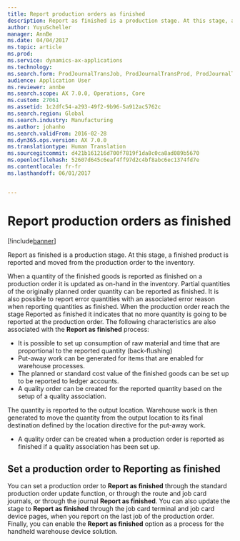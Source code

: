 ```yaml
---
title: Report production orders as finished
description: Report as finished is a production stage. At this stage, a finished product is reported and moved from the production order to the inventory.
author: YuyuScheller
manager: AnnBe
ms.date: 04/04/2017
ms.topic: article
ms.prod: 
ms.service: dynamics-ax-applications
ms.technology: 
ms.search.form: ProdJournalTransJob, ProdJournalTransProd, ProdJournalTransRoute, ProdParmReportFinished, ProdRouteOprOverview
audience: Application User
ms.reviewer: annbe
ms.search.scope: AX 7.0.0, Operations, Core
ms.custom: 27061
ms.assetid: 1c2dfc54-a293-49f2-9b96-5a912ac5762c
ms.search.region: Global
ms.search.industry: Manufacturing
ms.author: johanho
ms.search.validFrom: 2016-02-28
ms.dyn365.ops.version: AX 7.0.0
ms.translationtype: Human Translation
ms.sourcegitcommit: d421b161216d700f7819f1da8c0ca8ad089b5670
ms.openlocfilehash: 52607d645c6eaf4ff97d2c4bf8abc6ec1374fd7e
ms.contentlocale: fr-fr
ms.lasthandoff: 06/01/2017


---
```


# <a name="report-production-orders-as-finished"></a>Report production orders as finished

[!include[banner](../includes/banner.md)]


Report as finished is a production stage. At this stage, a finished product is reported and moved from the production order to the inventory.

When a quantity of the finished goods is reported as finished on a production order it is updated as on-hand in the inventory. Partial quantities of the originally planned order quantity can be reported as finished. It is also possible to report error quantities with an associated error reason when reporting quantities as finished. When the production order reach the stage Reported as finished it indicates that no more quantity is going to be reported at the production  order.
The following characteristics are also associated with the **Report as finished** process:
-   It is possible to set up consumption of raw material and time that are proportional to the reported quantity (back-flushing)
-   Put-away work can be generated for items that are enabled for warehouse processes.
-   The planned or standard cost value of the finished goods can be set up to be reported to ledger accounts.
-   A quality order can be created for the reported quantity based on the setup of a quality association.

The quantity is reported to the output location. Warehouse work is then generated to move the quantity from the output location to its final destination defined by the location directive for the put-away work.

-   A quality order can be created when a production order is reported as finished if a quality association has been set up.

## <a name="set-a-production-order-to-reporting-as-finished"></a>Set a production order to Reporting as finished
You can set a production order to **Report as finished** through the standard production order update function, or through the route and job card journals, or through the journal **Report as finished**. You can also update the stage to **Report as finished** through the job card terminal and job card device pages, when you report on the last job of the production order. Finally, you can enable the **Report as finished** option as a process for the handheld warehouse device solution.  




